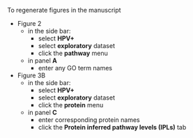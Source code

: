 To regenerate figures in the manuscript

- Figure 2
  - in the side bar:
    - select __HPV+__
    - select __exploratory__ dataset
    - click the __pathway__ menu
  - in panel __A__
    - enter any GO term names
- Figure 3B
  - in the side bar:
    - select __HPV+__
    - select __exploratory__ dataset
    - click the __protein__ menu
  - in panel __C__
    - enter corresponding protein names
    - click the __Protein inferred pathway levels (IPLs)__ tab
